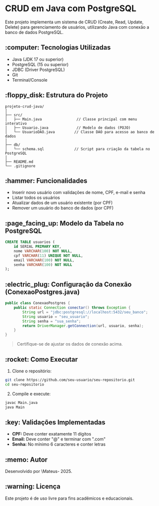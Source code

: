 # CRUD em Java com PostgreSQL

Este projeto implementa um sistema de CRUD (Create, Read, Update, Delete) para gerenciamento de usuários, utilizando Java com conexão a banco de dados PostgreSQL.

## \:computer: Tecnologias Utilizadas

* Java (JDK 17 ou superior)
* PostgreSQL (15 ou superior)
* JDBC (Driver PostgreSQL)
* Git
* Terminal/Console

## \:floppy\_disk: Estrutura do Projeto

```
projeto-crud-java/
│
├── src/
│   ├── Main.java                // Classe principal com menu interativo
│   ├── Usuario.java             // Modelo de dados (POJO)
│   └── UsuarioDAO.java         // Classe DAO para acesso ao banco de dados
│
├── db/
│   └── schema.sql              // Script para criação da tabela no PostgreSQL
│
├── README.md
└── .gitignore
```

## \:hammer: Funcionalidades

* Inserir novo usuário com validações de nome, CPF, e-mail e senha
* Listar todos os usuários
* Atualizar dados de um usuário existente (por CPF)
* Remover um usuário do banco de dados (por CPF)

## \:page\_facing\_up: Modelo da Tabela no PostgreSQL

```sql
CREATE TABLE usuarios (
    id SERIAL PRIMARY KEY,
    nome VARCHAR(100) NOT NULL,
    cpf VARCHAR(11) UNIQUE NOT NULL,
    email VARCHAR(100) NOT NULL,
    senha VARCHAR(100) NOT NULL
);
```

## \:electric\_plug: Configuração da Conexão (ConexaoPostgres.java)

```java
public class ConexaoPostgres {
    public static Connection conectar() throws Exception {
        String url = "jdbc:postgresql://localhost:5432/seu_banco";
        String usuario = "seu_usuario";
        String senha = "sua_senha";
        return DriverManager.getConnection(url, usuario, senha);
    }
}
```

> Certifique-se de ajustar os dados de conexão acima.

## \:rocket: Como Executar

1. Clone o repositório:

```bash
git clone https://github.com/seu-usuario/seu-repositorio.git
cd seu-repositorio
```

2. Compile e execute:

```bash
javac Main.java
java Main
```

## \:key: Validações Implementadas

* **CPF:** Deve conter exatamente 11 dígitos
* **Email:** Deve conter "@" e terminar com ".com"
* **Senha:** No mínimo 6 caracteres e conter letras

## \:memo: Autor

Desenvolvido por \Mateus- 2025.

## \:warning: Licença

Este projeto é de uso livre para fins acadêmicos e educacionais.
